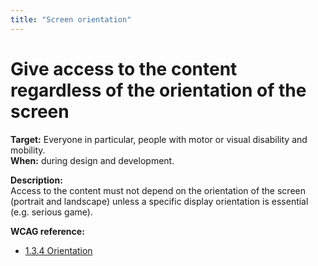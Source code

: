 ```yaml
---
title: "Screen orientation"
---
```


# Give access to the content regardless of the orientation of the screen

**Target:** Everyone in particular, people with motor or visual disability and mobility.   
**When:** during design and development.

**Description:**  
Access to the content must not depend on the orientation of the screen (portrait and landscape) unless a specific display orientation is essential (e.g. serious game).

**<abbr>WCAG</abbr> reference:**  
- <a href="https://www.w3.org/TR/WCAG21/#orientation">1.3.4 Orientation</a>
